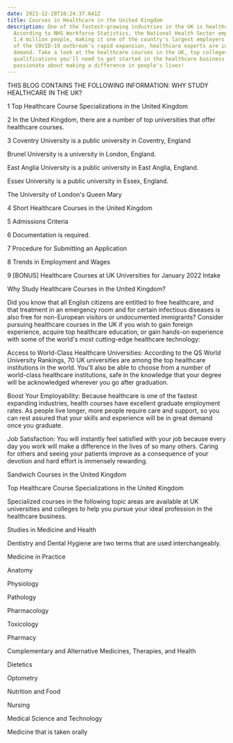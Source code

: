 ```yaml
---
date: 2021-12-28T10:24:37.641Z
title: Courses in Healthcare in the United Kingdom
description: One of the fastest-growing industries in the UK is healthcare.
  According to NHS Workforce Statistics, the National Health Sector employs over
  1.4 million people, making it one of the country's largest employers. Because
  of the COVID-19 outbreak's rapid expansion, healthcare experts are in high
  demand. Take a look at the healthcare courses in the UK, top colleges, and
  qualifications you'll need to get started in the healthcare business if you're
  passionate about making a difference in people's lives!
---
```

THIS BLOG CONTAINS THE FOLLOWING INFORMATION: WHY STUDY HEALTHCARE IN THE UK?


1 Top Healthcare Course Specializations in the United Kingdom

2 In the United Kingdom, there are a number of top universities that offer healthcare courses.

3 Coventry University is a public university in Coventry, England

 Brunel University is a university in London, England.

East Anglia University is a public university in East Anglia, England.

Essex University is a public university in Essex, England.

 The University of London's Queen Mary

4 Short Healthcare Courses in the United Kingdom

5 Admissions Criteria

6 Documentation is required.

7 Procedure for Submitting an Application

8 Trends in Employment and Wages

9 \[BONUS] Healthcare Courses at UK Universities for January 2022 Intake

Why Study Healthcare Courses in the United Kingdom?

Did you know that all English citizens are entitled to free healthcare, and that treatment in an emergency room and for certain infectious diseases is also free for non-European visitors or undocumented immigrants? Consider pursuing healthcare courses in the UK if you wish to gain foreign experience, acquire top healthcare education, or gain hands-on experience with some of the world's most cutting-edge healthcare technology:

Access to World-Class Healthcare Universities: According to the QS World University Rankings, 70 UK universities are among the top healthcare institutions in the world. You'll also be able to choose from a number of world-class healthcare institutions, safe in the knowledge that your degree will be acknowledged wherever you go after graduation.

Boost Your Employability: Because healthcare is one of the fastest expanding industries, health courses have excellent graduate employment rates. As people live longer, more people require care and support, so you can rest assured that your skills and experience will be in great demand once you graduate.

Job Satisfaction: You will instantly feel satisfied with your job because every day you work will make a difference in the lives of so many others. Caring for others and seeing your patients improve as a consequence of your devotion and hard effort is immensely rewarding.

Sandwich Courses in the United Kingdom

Top Healthcare Course Specializations in the United Kingdom

Specialized courses in the following topic areas are available at UK universities and colleges to help you pursue your ideal profession in the healthcare business.

Studies in Medicine and Health

Dentistry and Dental Hygiene are two terms that are used interchangeably.

Medicine in Practice

Anatomy

Physiology

Pathology

Pharmacology

Toxicology

Pharmacy

Complementary and Alternative Medicines, Therapies, and Health

Dietetics

Optometry

Nutrition and Food

Nursing

Medical Science and Technology

Medicine that is taken orally